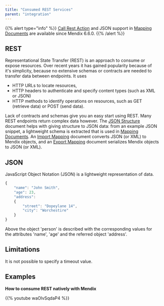 ```yaml
---
title: "Consumed REST Services"
parent: "integration"
---
```



{{% alert type="info" %}}
[Call Rest Action](call-rest-action) and JSON support in [Mapping Documents](mapping-documents) are available since Mendix 6.6.0.
{{% /alert %}}

## REST

Representational State Transfer (REST) is an approach to consume or expose resources. Over recent years it has gained popularity because of it's simplicity, because no extensive schemas or contracts are needed to transfer data between endpoints. It uses

*   HTTP URLs to locate resources, 
*   HTTP headers to authenticate and specify content types (such as XML or JSON)
*   HTTP methods to identify operations on resources, such as GET (retrieve data) or POST (send data).

Lack of contracts and schemas give you an easy start using REST. Many REST endpoints return complex data however. The [JSON Structure](json-structures) document helps with giving structure to JSON data: from an example JSON snippet, a lightweight schema is extracted that is used in [Mapping Documents](mapping-documents). An [Import Mapping](import-mappings) document converts JSON (or XML) to Mendix objects, and an [Export Mapping](export-mappings) document serializes Mendix objects to JSON (or XML).

## JSON

JavaScript Object Notation (JSON) is a lightweight representation of data. 

```js
{
	"name": "John Smith",
	"age": 23,
	"address": 
	{
		"street": "Dopeylane 14",
		"city": "Worchestire"
	}
}
```

Above the object 'person' is described with the corresponding values for the attributes 'name', 'age' and the referred object 'address'.

## Limitations
It is not possible to specify a timeout value.

## Examples

**How to consume REST natively with Mendix**
 
 {{% youtube waOlvSqdaP4 %}}
